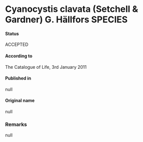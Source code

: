 Cyanocystis clavata (Setchell & Gardner) G. Hällfors SPECIES
=======

#### Status
ACCEPTED

#### According to
The Catalogue of Life, 3rd January 2011

#### Published in
null

#### Original name
null

### Remarks
null